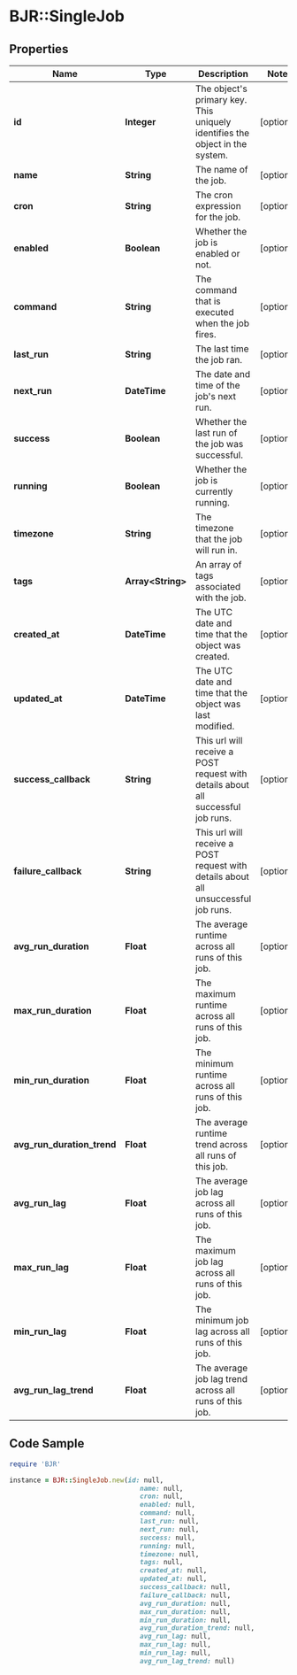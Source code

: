 # BJR::SingleJob

## Properties

Name | Type | Description | Notes
------------ | ------------- | ------------- | -------------
**id** | **Integer** | The object&#39;s primary key. This uniquely identifies the object in the system. | [optional] 
**name** | **String** | The name of the job. | [optional] 
**cron** | **String** | The cron expression for the job. | [optional] 
**enabled** | **Boolean** | Whether the job is enabled or not. | [optional] 
**command** | **String** | The command that is executed when the job fires. | [optional] 
**last_run** | **String** | The last time the job ran. | [optional] 
**next_run** | **DateTime** | The date and time of the job&#39;s next run. | [optional] 
**success** | **Boolean** | Whether the last run of the job was successful. | [optional] 
**running** | **Boolean** | Whether the job is currently running. | [optional] 
**timezone** | **String** | The timezone that the job will run in. | [optional] 
**tags** | **Array&lt;String&gt;** | An array of tags associated with the job. | [optional] 
**created_at** | **DateTime** | The UTC date and time that the object was created. | [optional] 
**updated_at** | **DateTime** | The UTC date and time that the object was last modified. | [optional] 
**success_callback** | **String** | This url will receive a POST request with details about all successful job runs. | [optional] 
**failure_callback** | **String** | This url will receive a POST request with details about all unsuccessful job runs. | [optional] 
**avg_run_duration** | **Float** | The average runtime across all runs of this job. | [optional] 
**max_run_duration** | **Float** | The maximum runtime across all runs of this job. | [optional] 
**min_run_duration** | **Float** | The minimum runtime across all runs of this job. | [optional] 
**avg_run_duration_trend** | **Float** | The average runtime trend across all runs of this job. | [optional] 
**avg_run_lag** | **Float** | The average job lag across all runs of this job. | [optional] 
**max_run_lag** | **Float** | The maximum job lag across all runs of this job. | [optional] 
**min_run_lag** | **Float** | The minimum job lag across all runs of this job. | [optional] 
**avg_run_lag_trend** | **Float** | The average job lag trend across all runs of this job. | [optional] 

## Code Sample

```ruby
require 'BJR'

instance = BJR::SingleJob.new(id: null,
                                 name: null,
                                 cron: null,
                                 enabled: null,
                                 command: null,
                                 last_run: null,
                                 next_run: null,
                                 success: null,
                                 running: null,
                                 timezone: null,
                                 tags: null,
                                 created_at: null,
                                 updated_at: null,
                                 success_callback: null,
                                 failure_callback: null,
                                 avg_run_duration: null,
                                 max_run_duration: null,
                                 min_run_duration: null,
                                 avg_run_duration_trend: null,
                                 avg_run_lag: null,
                                 max_run_lag: null,
                                 min_run_lag: null,
                                 avg_run_lag_trend: null)
```


